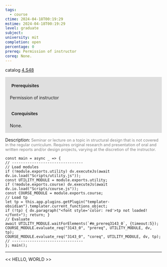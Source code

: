 ```yaml
---
tags:
  - course
ctime: 2024-04-18T00:19:29
mstime: 2024-04-18T00:19:29
level: graduate
subject: 
university: mit
completion: open
percentage: 0
prereq: Permission of instructor
coreq: None.
---
```


catalog [4.S48](http://student.mit.edu/catalog/m4d.html#4.S48)

<span style="display: block; padding: 15px; background-color: rgb(100, 100, 100, 0.2);"><font id="m_prereq3143_0" style="display: block; font-family: Arial, sans-serif; font-weight: bold; padding: 5px">Prerequisites</font><br><span id="prereq3143_0">Permission of instructor</span></span>
<span style="display: block; padding: 15px; background-color: rgb(100, 100, 100, 0.2);"><font id="m_coreq3143_0" style="display: block; font-family: Arial, sans-serif; font-weight: bold; padding: 5px">Corequisites</font><br><span id="coreq3143_0">None.</span></span>

<font style="">Description:</font>
<font style="color: grey; font-size: 0.8rem;">Seminar or lecture on a topic in structural design that is not covered in the regular curriculum. Requires original research and presentation of oral and written reports and/or design projects, varying at the discretion of the instructor.</font>

```dataviewjs
const main = async _ => {
// --------------------------------
// Load modules
if (!module.exports.utility) dv.executeJs(await dv.io.load("Scripts/utility.js"));
const UTILITY_MODULE = module.exports.utility;
if (!module.exports.course) dv.executeJs(await dv.io.load("Scripts/course.js"));
const COURSE_MODULE = module.exports.course;
// Load tp
let tp = this.app.plugins.getPlugin("templater-obsidian").templater.current_functions_object;
if (!tp) { dv.paragraph("<font style='color: red'>tp not loaded!</font>"); return; }
// Evaluate
await UTILITY_MODULE.waitForElements(`#m_prereq3143_0`, {timeout:5});
COURSE_MODULE.evaluate_req("3143_0", "prereq", UTILITY_MODULE, dv, tp);
COURSE_MODULE.evaluate_req("3143_0", "coreq", UTILITY_MODULE, dv, tp);
// --------------------------------
}; main();
```

---

<< HELLO, WORLD >>
